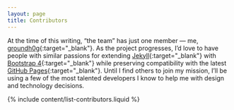 ```yaml
---
layout: page
title: Contributors
---
```


At the time of this writing, “the team” has just one member &mdash; me, [groundh0g](https://github.com/groundh0g/){:target="_blank"}.
As the project progresses, I’d love to have people with similar passions for extending [Jekyll](https://jekyllrb.com/){:target="_blank"}
with [Bootstrap 4](https://getbootstrap.com/docs/4.1/getting-started/introduction/){:target="_blank"} while preserving compatibility with
the latest [GitHub Pages](https://pages.github.com/){:target="_blank"}. Until I find others to join my mission, I’ll be using
a few of the most talented developers I know to help me with design and technology decisions.

{% include content/list-contributors.liquid %}